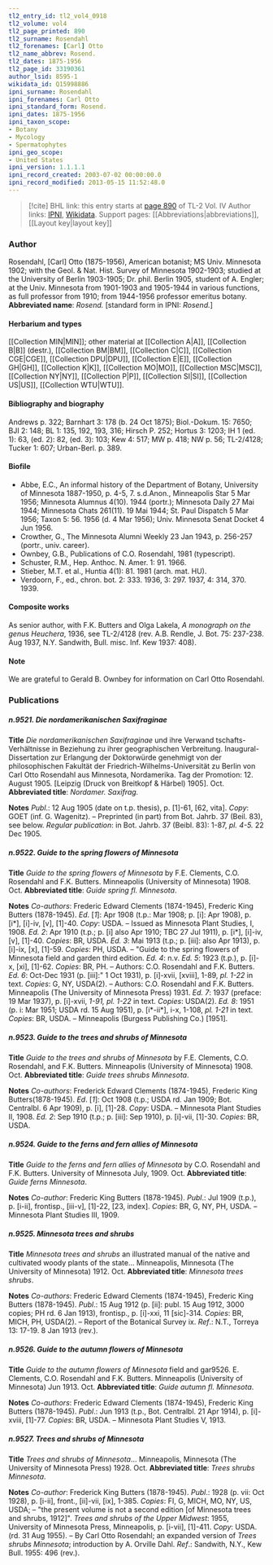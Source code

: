 ```yaml
---
tl2_entry_id: tl2_vol4_0918
tl2_volume: vol4
tl2_page_printed: 890
tl2_surname: Rosendahl
tl2_forenames: [Carl] Otto
tl2_name_abbrev: Rosend.
tl2_dates: 1875-1956
tl2_page_id: 33190361
author_lsid: 8595-1
wikidata_id: Q15998886
ipni_surname: Rosendahl
ipni_forenames: Carl Otto
ipni_standard_form: Rosend.
ipni_dates: 1875-1956
ipni_taxon_scope: 
- Botany
- Mycology
- Spermatophytes
ipni_geo_scope: 
- United States
ipni_version: 1.1.1.1
ipni_record_created: 2003-07-02 00:00:00.0
ipni_record_modified: 2013-05-15 11:52:48.0
---
```


> [!cite] BHL link: this entry starts at [page 890](https://www.biodiversitylibrary.org/page/33190361) of TL-2 Vol. IV
> Author links: [IPNI](https://www.ipni.org/a/8595-1), [Wikidata](https://www.wikidata.org/wiki/Q15998886). Support pages: [[Abbreviations|abbreviations]], [[Layout key|layout key]]

### Author

Rosendahl, \[Carl\] Otto (1875-1956), American botanist; MS Univ. Minnesota 1902; with the Geol. & Nat. Hist. Survey of Minnesota 1902-1903; studied at the University of Berlin 1903-1905; Dr. phil. Berlin 1905, student of A. Engler; at the Univ. Minnesota from 1901-1903 and 1905-1944 in various functions, as full professor from 1910; from 1944-1956 professor emeritus botany. 
**Abbreviated name**: *Rosend.* \[standard form in IPNI: *Rosend.*\]

#### Herbarium and types

[[Collection MIN|MIN]]; other material at [[Collection A|A]], [[Collection B|B]] (destr.), [[Collection BM|BM]], [[Collection C|C]], [[Collection CGE|CGE]], [[Collection DPU|DPU]], [[Collection E|E]], [[Collection GH|GH]], [[Collection K|K]], [[Collection MO|MO]], [[Collection MSC|MSC]], [[Collection NY|NY]], [[Collection P|P]], [[Collection SI|SI]], [[Collection US|US]], [[Collection WTU|WTU]].

#### Bibliography and biography

Andrews p. 322; Barnhart 3: 178 (b. 24 Oct 1875); Biol.-Dokum. 15: 7650; BJI 2: 148; BL 1: 135, 192, 193, 316; Hirsch P. 252; Hortus 3: 1203; IH 1 (ed. 1): 63, (ed. 2): 82, (ed. 3): 103; Kew 4: 517; MW p. 418; NW p. 56; TL-2/4128; Tucker 1: 607; Urban-Berl. p. 389.

#### Biofile

- Abbe, E.C., An informal history of the Department of Botany, University of Minnesota 1887-1950, p. 4-5, 7. s.d.Anon., Minneapolis Star 5 Mar 1956; Minnesota Alumnus 4(10). 1944 (portr.); Minnesota Daily 27 Mai 1944; Minnesota Chats 261(11). 19 Mai 1944; St. Paul Dispatch 5 Mar 1956; Taxon 5: 56. 1956 (d. 4 Mar 1956); Univ. Minnesota Senat Docket 4 Jun 1956.
- Crowther, G., The Minnesota Alumni Weekly 23 Jan 1943, p. 256-257 (portr., univ. career).
- Ownbey, G.B., Publications of C.O. Rosendahl, 1981 (typescript).
- Schuster, R.M., Hep. Anthoc. N. Amer. 1: 91. 1966.
- Stieber, M.T. et al., Huntia 4(1): 81. 1981 (arch. mat. HU).
- Verdoorn, F., ed., chron. bot. 2: 333. 1936, 3: 297. 1937, 4: 314, 370. 1939.

#### Composite works

As senior author, with F.K. Butters and Olga Lakela, *A monograph on the genus Heuchera*, 1936, see TL-2/4128 (rev. A.B. Rendle, J. Bot. 75: 237-238. Aug 1937, N.Y. Sandwith, Bull. misc. Inf. Kew 1937: 408).

#### Note

We are grateful to Gerald B. Ownbey for information on Carl Otto Rosendahl.

### Publications

##### n.9521. Die nordamerikanischen Saxifraginae

**Title**
*Die nordamerikanischen Saxifraginae* und ihre Verwand tschafts-Verhältnisse in Beziehung zu ihrer geographischen Verbreitung. Inaugural-Dissertation zur Erlangung der Doktorwürde genehmigt von der philosophischen Fakultät der Friedrich-Wilhelms-Universität zu Berlin von Carl Otto Rosendahl aus Minnesota, Nordamerika. Tag der Promotion: 12. August 1905. \[Leipzig (Druck von Breitkopf & Härbel) 1905\]. Oct.
**Abbreviated title**: *Nordamer. Saxifrag.*

**Notes**
*Publ*.: 12 Aug 1905 (date on t.p. thesis), p. \[1\]-61, \[62, vita\]. *Copy*: GOET (inf. G. Wagenitz). – Preprinted (in part) from Bot. Jahrb. 37 (Beil. 83), see below.
*Regular publication*: in Bot. Jahrb. 37 (Beibl. 83): 1-87, *pl. 4-5.* 22 Dec 1905.

##### n.9522. Guide to the spring flowers of Minnesota

**Title**
*Guide to the spring flowers of Minnesota* by F.E. Clements, C.O. Rosendahl and F.K. Butters. Minneapolis (University of Minnesota) 1908. Oct.
**Abbreviated title**: *Guide spring fl. Minnesota*.

**Notes**
*Co-authors*: Frederic Edward Clements (1874-1945), Frederic King Butters (1878-1945).
*Ed*. \[*1*\]: Apr 1908 (t.p.: Mar 1908; p. \[i\]: Apr 1908), p. \[i\*\], \[i\]-iv, \[v\], \[1\]-40. *Copy*: USDA. – Issued as Minnesota Plant Studies, I, 1908.
*Ed. 2*: Apr 1910 (t.p.; p. \[i\] also Apr 1910; TBC 27 Jul 1911), p. \[i\*\], \[i\]-iv, \[v\], \[1\]-40.
*Copies*: BR, USDA.
*Ed. 3*: Mai 1913 (t.p.; p. \[iii\]: also Apr 1913), p. \[i\]-ix, \[x\], \[1\]-59. *Copies*: PH, USDA. – "Guide to the spring flowers of Minnesota field and garden third edition.
*Ed. 4*: n.v.
*Ed. 5*: 1923 (t.p.), p. \[i\]-x, \[xi\], \[1\]-62. *Copies*: BR, PH. – Authors: C.O. Rosendahl and F.K. Butters.
*Ed. 6*: Oct-Dec 1931 (p. \[iii\]:" 1 Oct 1931), p. \[i\]-xvii, \[xviii\], 1-89, *pl. 1-22* in text.
*Copies*: G, NY, USDA(2). – Authors: C.O. Rosendahl and F.K. Butters. Minneapolis (The University of Minnesota Press) 1931.
*Ed. 7*: 1937 (preface: 19 Mar 1937), p. \[i\]-xvii, *1-91, pl. 1-22* in text. *Copies*: USDA(2).
*Ed. 8*: 1951 (p. i: Mar 1951; USDA rd. 15 Aug 1951), p. \[i\*-ii\*\], i-x, 1-108, *pl. 1-21* in text. *Copies*: BR, USDA. – Minneapolis (Burgess Publishing Co.) \[1951\].

##### n.9523. Guide to the trees and shrubs of Minnesota

**Title**
*Guide to the trees and shrubs of Minnesota* by F.E. Clements, C.O. Rosendahl, and F.K. Butters. Minneapolis (University of Minnesota) 1908. Oct.
**Abbreviated title**: *Guide trees shrubs Minnesota*.

**Notes**
*Co-authors*: Frederick Edward Clements (1874-1945), Frederic King Butters(1878-1945).
*Ed*. \[*1*\]: Oct 1908 (t.p.; USDA rd. Jan 1909; Bot. Centralbl. 6 Apr 1909), p. \[i\], \[1\]-28.
*Copy*: USDA. – Minnesota Plant Studies II, 1908.
*Ed. 2*: Sep 1910 (t.p.; p. \[iii\]: Sep 1910), p. \[i\]-vii, \[1\]-30. *Copies*: BR, USDA.

##### n.9524. Guide to the ferns and fern allies of Minnesota

**Title**
*Guide to the ferns and fern allies of Minnesota* by C.O. Rosendahl and F.K. Butters. University of Minnesota July, 1909. Oct.
**Abbreviated title**: *Guide ferns Minnesota*.

**Notes**
*Co-author*: Frederic King Butters (1878-1945).
*Publ*.: Jul 1909 (t.p.), p. \[i-ii\], frontisp., \[iii-v\], \[1\]-22, \[23, index\]. *Copies*: BR, G, NY, PH, USDA. – Minnesota Plant Studies III, 1909.

##### n.9525. Minnesota trees and shrubs

**Title**
*Minnesota trees and shrubs* an illustrated manual of the native and cultivated woody plants of the state... Minneapolis, Minnesota (The University of Minnesota) 1912. Oct.
**Abbreviated title**: *Minnesota trees shrubs*.

**Notes**
*Co-authors*: Frederic Edward Clements (1874-1945), Frederic King Butters (1878-1945).
*Publ*.: 15 Aug 1912 (p. \[ii\]: publ. 15 Aug 1912, 3000 copies; PH rd. 6 Jan 1913), frontisp., p. \[i\]-xxi, 11 \[sic\]-314. *Copies*: BR, MICH, PH, USDA(2). – Report of the Botanical Survey ix.
*Ref*.: N.T., Torreya 13: 17-19. 8 Jan 1913 (rev.).

##### n.9526. Guide to the autumn flowers of Minnesota

**Title**
*Guide to the autumn flowers of Minnesota* field and gar9526. E. Clements, C.O. Rosendahl and F.K. Butters. Minneapolis (University of Minnesota) Jun 1913. Oct.
**Abbreviated title**: *Guide autumn fl. Minnesota*.

**Notes**
*Co-authors*: Frederic Edward Clements (1874-1945), Frederic King Butters (1878-1945).
*Publ*.: Jun 1913 (t.p., Bot. Centralbl. 21 Apr 1914), p. \[i\]-xviii, \[1\]-77. *Copies*: BR, USDA. – Minnesota Plant Studies V, 1913.

##### n.9527. Trees and shrubs of Minnesota

**Title**
*Trees and shrubs of Minnesota*... Minneapolis, Minnesota (The University of Minnesota Press) 1928. Oct.
**Abbreviated title**: *Trees shrubs Minnesota*.

**Notes**
*Co-author*: Frederick King Butters (1878-1945).
*Publ*.: 1928 (p. vii: Oct 1928), p. \[i-ii\], front., \[ii\]-vii, \[ix\], 1-385. *Copies*: FI, G, MICH, MO, NY, US, USDA; – "the present volume is not a second edition \[of Minnesota trees and shrubs, 1912\]".
*Trees and shrubs of the Upper Midwest*: 1955, University of Minnesota Press, Minneapolis, p. \[i-vii\], \[1\]-411. *Copy*: USDA. (rd. 31 Aug 1955). – By Carl Otto Rosendahl; an expanded version of *Trees shrubs Minnesota*; introduction by A. Orville Dahl.
*Ref*.: Sandwith, N.Y., Kew Bull. 1955: 496 (rev.).

